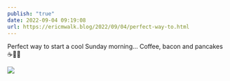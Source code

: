 ```yaml
---
publish: "true"
date: 2022-09-04 09:19:08
url: https://ericmwalk.blog/2022/09/04/perfect-way-to.html
---
```

Perfect way to start a cool Sunday morning… Coffee, bacon and pancakes ☕️🥞🥓


![](https://ericmwalk.blog/uploads/2022/83b5472d17.jpg)